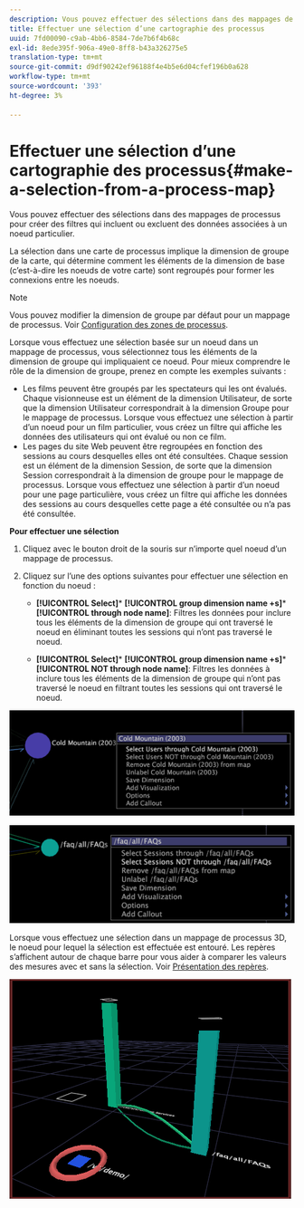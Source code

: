 ```yaml
---
description: Vous pouvez effectuer des sélections dans des mappages de processus pour créer des filtres qui incluent ou excluent des données associées à un noeud particulier.
title: Effectuer une sélection d’une cartographie des processus
uuid: 7fd00090-c9ab-4bb6-8584-7de7b6f4b68c
exl-id: 8ede395f-906a-49e0-8ff8-b43a326275e5
translation-type: tm+mt
source-git-commit: d9df90242ef96188f4e4b5e6d04cfef196b0a628
workflow-type: tm+mt
source-wordcount: '393'
ht-degree: 3%

---
```


# Effectuer une sélection d’une cartographie des processus{#make-a-selection-from-a-process-map}

Vous pouvez effectuer des sélections dans des mappages de processus pour créer des filtres qui incluent ou excluent des données associées à un noeud particulier.

La sélection dans une carte de processus implique la dimension de groupe de la carte, qui détermine comment les éléments de la dimension de base (c’est-à-dire les noeuds de votre carte) sont regroupés pour former les connexions entre les noeuds.

>[!NOTE]
>
>Vous pouvez modifier la dimension de groupe par défaut pour un mappage de processus. Voir [Configuration des zones de processus](../../../../home/c-get-started/c-intf-anlys-ftrs/t-config-proc-maps.md#task-4a95730b18a14bc790a77c013832b2d6).

Lorsque vous effectuez une sélection basée sur un noeud dans un mappage de processus, vous sélectionnez tous les éléments de la dimension de groupe qui impliquaient ce noeud. Pour mieux comprendre le rôle de la dimension de groupe, prenez en compte les exemples suivants :

* Les films peuvent être groupés par les spectateurs qui les ont évalués. Chaque visionneuse est un élément de la dimension Utilisateur, de sorte que la dimension Utilisateur correspondrait à la dimension Groupe pour le mappage de processus. Lorsque vous effectuez une sélection à partir d’un noeud pour un film particulier, vous créez un filtre qui affiche les données des utilisateurs qui ont évalué ou non ce film.
* Les pages du site Web peuvent être regroupées en fonction des sessions au cours desquelles elles ont été consultées. Chaque session est un élément de la dimension Session, de sorte que la dimension Session correspondrait à la dimension de groupe pour le mappage de processus. Lorsque vous effectuez une sélection à partir d’un noeud pour une page particulière, vous créez un filtre qui affiche les données des sessions au cours desquelles cette page a été consultée ou n’a pas été consultée.

**Pour effectuer une sélection**

1. Cliquez avec le bouton droit de la souris sur n’importe quel noeud d’un mappage de processus.
1. Cliquez sur l’une des options suivantes pour effectuer une sélection en fonction du noeud :

   * **[!UICONTROL Select]***  **[!UICONTROL group dimension name +s]***  **[!UICONTROL through node name]**: Filtres les données pour inclure tous les éléments de la dimension de groupe qui ont traversé le noeud en éliminant toutes les sessions qui n’ont pas traversé le noeud.

   * **[!UICONTROL Select]***  **[!UICONTROL group dimension name +s]***  **[!UICONTROL NOT through node name]**: Filtres les données à inclure tous les éléments de la dimension de groupe qui n’ont pas traversé le noeud en filtrant toutes les sessions qui ont traversé le noeud.

![](assets/vis_2DProcessMap_Selections_Movie.png)

![](assets/vis_2DProcessMap_Selections_Page.png)

Lorsque vous effectuez une sélection dans un mappage de processus 3D, le noeud pour lequel la sélection est effectuée est entouré. Les repères s’affichent autour de chaque barre pour vous aider à comparer les valeurs des mesures avec et sans la sélection. Voir [Présentation des repères](../../../../home/c-get-started/c-vis/c-ustd-benchmks.md#concept-c7b0f4102e92458096f8c4765cbe2914).

![](assets/vis_3DProcessMap_Selection.png)
